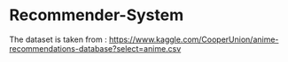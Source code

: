# Recommender-System
The dataset is taken from : https://www.kaggle.com/CooperUnion/anime-recommendations-database?select=anime.csv
